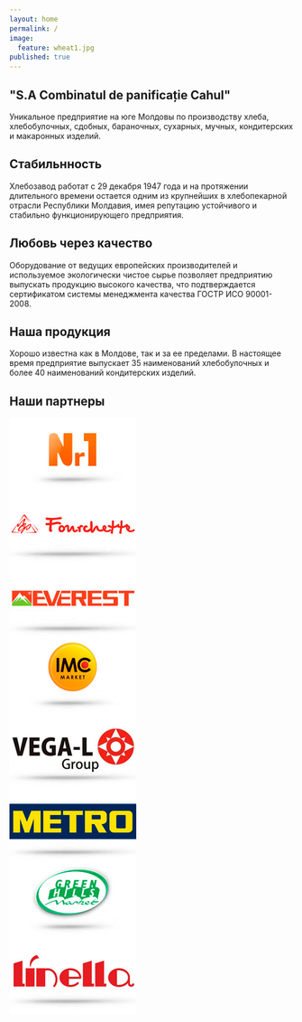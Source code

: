 ```yaml
---
layout: home
permalink: /
image: 
  feature: wheat1.jpg
published: true
---
```


<div class="tiles">

<div class="tile">
  <h2 class="post-title">"S.A Combinatul de panificație Cahul"</h2>
  <p class="post-excerpt">Уникальное предприятие на юге Молдовы по производству хлеба, хлебобулочных, сдобных, бараночных, сухарных, мучных, кондитерских и макаронных изделий. </p>
</div><!-- /.tile -->

<div class="tile">
  <h2 class="post-title">Стабильнность</h2>
  <p class="post-excerpt">Хлебозавод работат с 29 декабря 1947 года и на протяжении длительного времени остается одним из крупнейших в хлебопекарной отрасли Республики Молдавия, имея репутацию устойчивого и стабильно функционирующего предприятия.</p>
</div><!-- /.tile -->

<div class="tile">
  <h2 class="post-title">Любовь через качество</h2>
  <p class="post-excerpt">Оборудование от ведущих европейских производителей и используемое экологически чистое сырье позволяет предприятию выпускать продукцию высокого качества, что подтверждается сертификатом системы менеджмента качества ГОСТР ИСО 90001-2008.</p>
</div><!-- /.tile -->

<div class="tile">
  <h2 class="post-title">Наша продукция</h2>
  <p class="post-excerpt">Хорошо известна как в Молдове, так и за ее пределами. В настоящее время предприятие выпускает 35 наименований хлебобулочных и более 40 наименований кондитерских изделий.</p>
</div><!-- /.tile -->

</div><!-- /.tiles -->

<h2 class="center-heading">Наши партнеры</h2>

<div class="partners">
<div class="partner"><a href="#" class="partner-ease"><img class="post-teaser" src="images/nr1.jpg" alt="" align="middle"></a></div><!-- /.partner -->
<div class="partner"><a href="#" class="partner-ease"><img src="images/fourchette.jpg" alt="" align="middle"></a></div><!-- /.partner -->
<div class="partner"><a href="#" class="partner-ease"><img src="images/everest.jpg" alt="" align="middle"></a></div><!-- /.partner -->
<div class="partner"><a href="#" class="partner-ease"><img src="images/imc.jpg" alt="" align="middle"></a></div><!-- /.partner -->
<div class="partner"><a href="#" class="partner-ease"><img src="images/vega.jpg" alt="" align="middle"></a></div><!-- /.partner -->
<div class="partner"><a href="#" class="partner-ease"><img src="images/metro.jpg" alt="" align="middle"></a></div><!-- /.partner -->
<div class="partner"><a href="#" class="partner-ease"><img src="images/gh.jpg" alt="" align="middle"></a></div><!-- /.partner -->
<div class="partner"><a href="#" class="partner-ease"><img src="images/linela.jpg" alt="" align="middle"></a></div><!-- /.partner -->
</div>